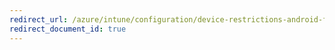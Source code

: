 ```yaml
---
redirect_url: /azure/intune/configuration/device-restrictions-android-for-work
redirect_document_id: true
---
```

